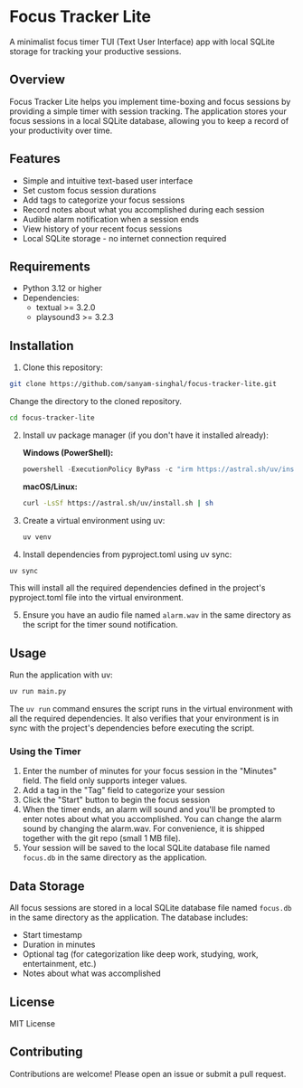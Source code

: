 # Focus Tracker Lite

A minimalist focus timer TUI (Text User Interface) app with local SQLite storage for tracking your productive sessions.

## Overview

Focus Tracker Lite helps you implement time-boxing and focus sessions by providing a simple timer with session tracking. The application stores your focus sessions in a local SQLite database, allowing you to keep a record of your productivity over time.

## Features

- Simple and intuitive text-based user interface
- Set custom focus session durations
- Add tags to categorize your focus sessions
- Record notes about what you accomplished during each session
- Audible alarm notification when a session ends
- View history of your recent focus sessions
- Local SQLite storage - no internet connection required

## Requirements

- Python 3.12 or higher
- Dependencies:
  - textual >= 3.2.0
  - playsound3 >= 3.2.3

## Installation

1. Clone this repository:

```bash
git clone https://github.com/sanyam-singhal/focus-tracker-lite.git
```

Change the directory to the cloned repository.
```bash
cd focus-tracker-lite
```

2. Install uv package manager (if you don't have it installed already):

   **Windows (PowerShell):**
   ```powershell
   powershell -ExecutionPolicy ByPass -c "irm https://astral.sh/uv/install.ps1 | iex"
   ```

   **macOS/Linux:**
   ```bash
   curl -LsSf https://astral.sh/uv/install.sh | sh
   ```

3. Create a virtual environment using uv:

   ```bash
   uv venv
   ```

4. Install dependencies from pyproject.toml using uv sync:

```bash
uv sync
```

This will install all the required dependencies defined in the project's pyproject.toml file into the virtual environment.

5. Ensure you have an audio file named `alarm.wav` in the same directory as the script for the timer sound notification.

## Usage

Run the application with uv:

```bash
uv run main.py
```

The `uv run` command ensures the script runs in the virtual environment with all the required dependencies. It also verifies that your environment is in sync with the project's dependencies before executing the script.

### Using the Timer

1. Enter the number of minutes for your focus session in the "Minutes" field. The field only supports integer values.
2. Add a tag in the "Tag" field to categorize your session
3. Click the "Start" button to begin the focus session
4. When the timer ends, an alarm will sound and you'll be prompted to enter notes about what you accomplished. You can change the alarm sound by changing the alarm.wav. For convenience, it is shipped together with the git repo (small 1 MB file).
5. Your session will be saved to the local SQLite database file named `focus.db` in the same directory as the application.


## Data Storage

All focus sessions are stored in a local SQLite database file named `focus.db` in the same directory as the application. The database includes:

- Start timestamp
- Duration in minutes
- Optional tag (for categorization like deep work, studying, work, entertainment, etc.)
- Notes about what was accomplished

## License

MIT License

## Contributing

Contributions are welcome! Please open an issue or submit a pull request.